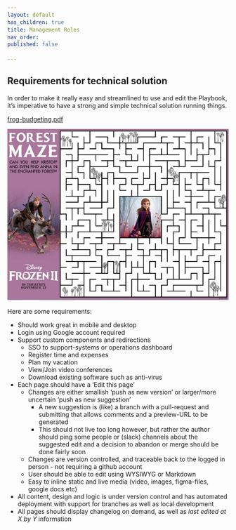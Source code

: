 ```yaml
---
layout: default
has_children: true
title: Management Roles
nav_order: 
published: false

---
```

## Requirements for technical solution

In order to make it really easy and streamlined to use and edit the Playbook, it’s imperative to have a strong and simple technical solution running things.

[frog-budgeting.pdf](/assets/images/frog-budgeting.pdf "frog-budgeting.pdf")

![](/assets/images/frozen-2-maze-printable.jpg)

Here are some requirements:

* Should work great in mobile and desktop
* Login using Google account required
* Support custom components and redirections
  * SSO to support-systems or operations dashboard
  * Register time and expenses
  * Plan my vacation
  * View/Join video conferences
  * Download existing software such as anti-virus
* Each page should have a ‘Edit this page’
  * Changes are either smallish ‘push as new version’ or larger/more uncertain ‘push as new suggestion’
    * A new suggestion is (like) a branch with a pull-request and submitting that allows comments and a preview-URL to be generated
    * This should not live too long however, but rather the author should ping some people or (slack) channels about the suggested edit and a decision to abandon or merge should be done fairly soon
  * Changes are version controlled, and traceable back to the logged in person - not requiring a github account
  * User should be able to edit using WYSIWYG or Markdown
  * Easy to inline static and live media (video, images, figma-files, google docs etc)
* All content, design and logic is under version control and has automated deployment with support for branches as well as local development
* All pages should display changelog on demand, as well as _last edited at X by Y_ information